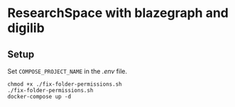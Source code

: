 # ResearchSpace with blazegraph and digilib

## Setup

Set `COMPOSE_PROJECT_NAME` in the *.env* file.

```
chmod +x ./fix-folder-permissions.sh
./fix-folder-permissions.sh
docker-compose up -d
```

